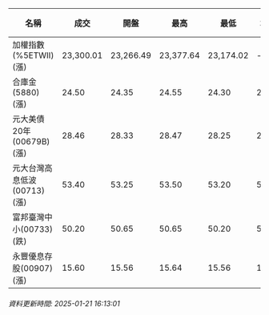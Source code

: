 | 名稱 | 成交 | 開盤 | 最高 | 最低 | 均價 | 成交金額(億) | 昨收 | 漲跌幅 | 漲跌 | 總量 | 昨量 | 振幅 |
| -------- | -------- | -------- | -------- |-------- | -------- | -------- |-------- |-------- |-------- | -------- | -------- |-------- |
|加權指數(%5ETWII) (漲)|23,300.01|23,266.49|23,377.64|23,174.02|-|2,555.53|23,266.82|0.14%|33.19|4,286,382|0|0.88%|
|合庫金(5880) (漲)|24.50|24.35|24.55|24.30|24.47|1.17|24.30|0.82%|0.20|4,779|4,844|1.03%|
|元大美債20年(00679B) (漲)|28.46|28.33|28.47|28.25|28.39|10.28|28.18|0.99%|0.28|36,203|34,678|0.78%|
|元大台灣高息低波(00713) (漲)|53.40|53.25|53.50|53.20|53.39|2.90|53.25|0.28%|0.15|5,422|10,413|0.56%|
|富邦臺灣中小(00733) (跌)|50.20|50.65|50.65|50.20|50.36|0.493|50.65|0.89%|0.45|979|1,516|0.89%|
|永豐優息存股(00907) (漲)|15.60|15.56|15.64|15.56|15.61|0.513|15.57|0.19%|0.03|3,283|1,665|0.51%|
###### 資料更新時間: 2025-01-21 16:13:01